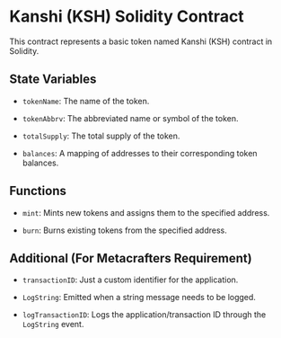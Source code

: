 # Kanshi (KSH) Solidity Contract

This contract represents a basic token named Kanshi (KSH) contract in Solidity.

## State Variables

- `tokenName`: The name of the token.

- `tokenAbbrv`: The abbreviated name or symbol of the token.

- `totalSupply`: The total supply of the token.

- `balances`: A mapping of addresses to their corresponding token balances.

## Functions

- `mint`: Mints new tokens and assigns them to the specified address.

- `burn`: Burns existing tokens from the specified address.

## Additional (For Metacrafters Requirement)

- `transactionID`: Just a custom identifier for the application.

- `LogString`: Emitted when a string message needs to be logged.

- `logTransactionID`: Logs the application/transaction ID through the `LogString` event.
